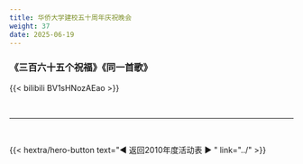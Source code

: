 ```yaml
---
title: 华侨大学建校五十周年庆祝晚会
weight: 37
date: 2025-06-19
---
```


### 《三百六十五个祝福》《同一首歌》

{{< bilibili BV1sHNozAEao >}}

<br>
<hr>
<br>

{{< hextra/hero-button text="◀ 返回2010年度活动表 ▶ " link="../" >}}